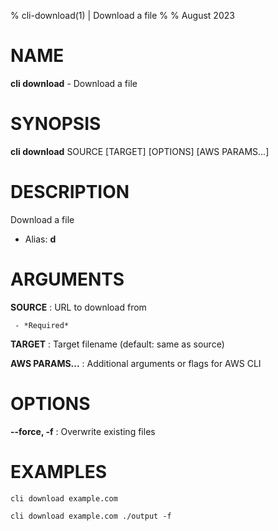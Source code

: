 % cli-download(1) | Download a file
% 
% August 2023

NAME
==================================================

**cli download** - Download a file

SYNOPSIS
==================================================

**cli download** SOURCE [TARGET] [OPTIONS] [AWS PARAMS...]

DESCRIPTION
==================================================

Download a file

- Alias: **d**

ARGUMENTS
==================================================

**SOURCE**
:    URL to download from

     - *Required*

**TARGET**
:    Target filename (default: same as source)


**AWS PARAMS...**
:    Additional arguments or flags for AWS CLI

OPTIONS
==================================================

**--force, -f**
:    Overwrite existing files


EXAMPLES
==================================================

~~~
cli download example.com

cli download example.com ./output -f

~~~
